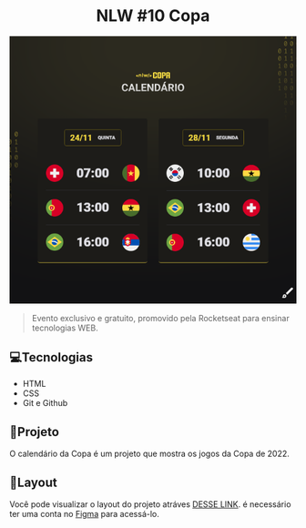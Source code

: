 <h1 align="center"> NLW #10 Copa </h1>
<p align="center"> 
<img alt="calendario da copa" src="./.github/preview.png">
</p>

> Evento exclusivo e gratuito, promovido pela Rocketseat para ensinar tecnologias WEB.


## 💻Tecnologias 
- HTML
- CSS
- Git e Github

## 📁Projeto

O calendário da Copa é um projeto que mostra os jogos da Copa de 2022.

## 📐Layout

Você pode visualizar o layout do projeto atráves [DESSE LINK](https://www.figma.com/file/0vgUMUVlHu8wOycAq38Q61/Calend%C3%A1rio-de-Jogos-(Community)?node-id=122%3A130). é necessário ter uma conta no [Figma](https://figma.com) para acessá-lo.